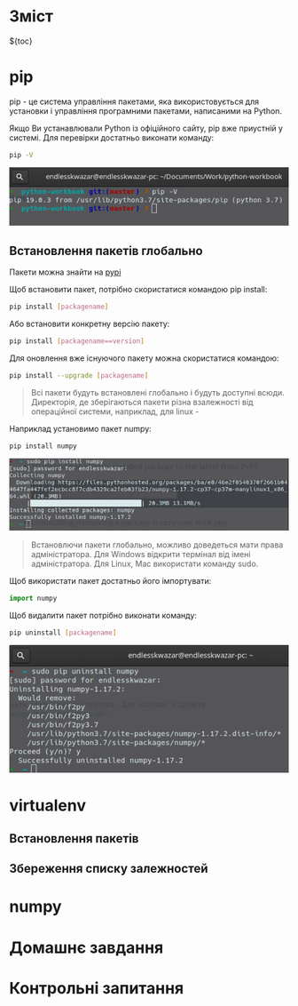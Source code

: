 # Зміст

${toc}

# pip

pip - це система управління пакетами, яка використовується для установки і управління програмними пакетами, написаними на Python.

Якщо Ви устанавлювали Python із офіційного сайту, pip вже приустній у системі. Для перевірки достатньо виконати команду:

```bash
pip -V
```

![](../resources/img/4/1.png)

## Встановлення пакетів глобально

Пакети можна знайти на [pypi](https://pypi.org/)

Щоб встановити пакет, потрібно скористатися командою pip install:

```bash
pip install [packagename]
```

Або встановити конкретну версію пакету:

```bash
pip install [packagename==version]
```

Для оновлення вже існуючого пакету можна скористатися командою:

```bash
pip install --upgrade [packagename]
```

> Всі пакети будуть встановлені глобально і будуть доступні всюди. Директорія, де зберігаються пакети різна взалежності від операційної системи, наприклад, для linux - 

Наприклад установимо пакет numpy:

```bash
pip install numpy
```

![](../resources/img/4/2.png)

> Встановлючи пакети глобально, можливо доведеться мати права адміністратора. Для Windows відкрити термінал від імені адміністратора. Для Linux, Mac використати команду sudo.

Щоб використати пакет достатньо його імпортувати:

```py
import numpy
```

Щоб видалити пакет потрібно виконати команду:

```bash
pip uninstall [packagename]
```

![](../resources/img/4/3.png)

# virtualenv



## Встановлення пакетів

## Збереження списку залежностей

# numpy

# Домашнє завдання

# Контрольні запитання